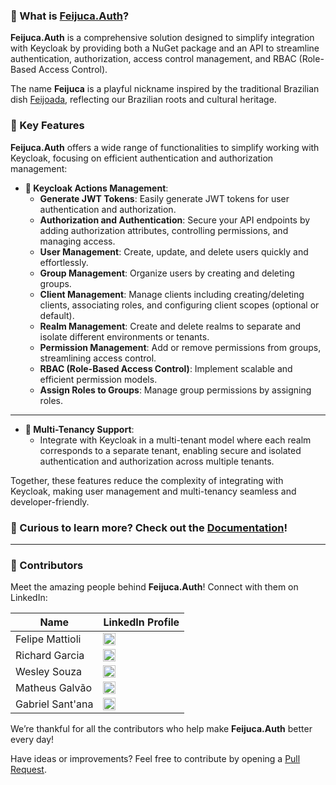 ### 🎉 What is [**Feijuca.Auth**](https://github.com/coderaw-io/Feijuca.Auth)?

**Feijuca.Auth** is a comprehensive solution designed to simplify integration with Keycloak by providing both a NuGet package and an API to streamline authentication, authorization, access control management, and RBAC (Role-Based Access Control).

The name **Feijuca** is a playful nickname inspired by the traditional Brazilian dish [Feijoada](https://theculturetrip.com/south-america/brazil/articles/a-brief-introduction-to-feijoada-brazils-national-dish), reflecting our Brazilian roots and cultural heritage.

### 🌟 Key Features

**Feijuca.Auth** offers a wide range of functionalities to simplify working with Keycloak, focusing on efficient authentication and authorization management:

- **👥 Keycloak Actions Management**:
  - **Generate JWT Tokens**: Easily generate JWT tokens for user authentication and authorization.
  - **Authorization and Authentication**: Secure your API endpoints by adding authorization attributes, controlling permissions, and managing access.
  - **User Management**: Create, update, and delete users quickly and effortlessly.
  - **Group Management**: Organize users by creating and deleting groups.
  - **Client Management**: Manage clients including creating/deleting clients, associating roles, and configuring client scopes (optional or default).
  - **Realm Management**: Create and delete realms to separate and isolate different environments or tenants.
  - **Permission Management**: Add or remove permissions from groups, streamlining access control.
  - **RBAC (Role-Based Access Control)**: Implement scalable and efficient permission models.
  - **Assign Roles to Groups**: Manage group permissions by assigning roles.

---

- **🏢 Multi-Tenancy Support**:
  - Integrate with Keycloak in a multi-tenant model where each realm corresponds to a separate tenant, enabling secure and isolated authentication and authorization across multiple tenants.

Together, these features reduce the complexity of integrating with Keycloak, making user management and multi-tenancy seamless and developer-friendly.

### 🤔 Curious to learn more? Check out the [Documentation](/Feijuca.Auth/docs/gettingStarted.html)!

---

### 🙌 Contributors

Meet the amazing people behind **Feijuca.Auth**! Connect with them on LinkedIn:

| **Name**           | LinkedIn Profile                                                                                                   |
| ------------------ | ----------------------------------------------------------------------------------------------------------------- |
| Felipe Mattioli    | <a href="https://www.linkedin.com/in/felipemattioli/" target="_blank"><img src="https://cdn-icons-png.flaticon.com/512/174/174857.png" width="20"/></a>             |
| Richard Garcia     | <a href="https://www.linkedin.com/in/richard-garcia-a15403271/" target="_blank"><img src="https://cdn-icons-png.flaticon.com/512/174/174857.png" width="20"/></a>     |
| Wesley Souza       | <a href="https://www.linkedin.com/in/weslleyms/" target="_blank"><img src="https://cdn-icons-png.flaticon.com/512/174/174857.png" width="20"/></a>                   |
| Matheus Galvão     | <a href="https://www.linkedin.com/in/matheu-sandregalvaodasilva/" target="_blank"><img src="https://cdn-icons-png.flaticon.com/512/174/174857.png" width="20"/></a>     |
| Gabriel Sant'ana   | <a href="https://www.linkedin.com/in/matheu-sandregalvaodasilva/" target="_blank"><img src="https://cdn-icons-png.flaticon.com/512/174/174857.png" width="20"/></a>     |

We’re thankful for all the contributors who help make **Feijuca.Auth** better every day!

Have ideas or improvements? Feel free to contribute by opening a [Pull Request](https://github.com/coderaw-io/Feijuca.Auth/pulls).
